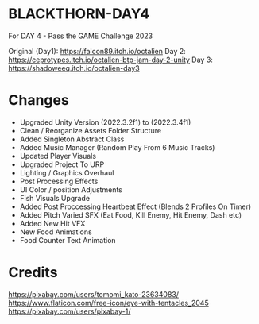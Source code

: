 # BLACKTHORN-DAY4
 For DAY 4 - Pass the GAME Challenge 2023

 Original (Day1): https://falcon89.itch.io/octalien
 Day 2: https://ceprotypes.itch.io/octalien-btp-jam-day-2-unity
 Day 3: https://shadoweeq.itch.io/octalien-day3


# Changes
 - Upgraded Unity Version (2022.3.2f1) to (2022.3.4f1)
 - Clean / Reorganize Assets Folder Structure
 - Added Singleton Abstract Class
 - Added Music Manager (Random Play From 6 Music Tracks)
 - Updated Player Visuals
 - Upgraded Project To URP
 - Lighting / Graphics Overhaul
 - Post Processing Effects
 - UI Color / position Adjustments 
 - Fish Visuals Upgrade
 - Added Post Proccessing Heartbeat Effect (Blends 2 Profiles On Timer)
 - Added Pitch Varied SFX (Eat Food, Kill Enemy, Hit Enemy, Dash etc)
 - Added New Hit VFX
 - New Food Animations
 - Food Counter Text Animation



# Credits
https://pixabay.com/users/tomomi_kato-23634083/
https://www.flaticon.com/free-icon/eye-with-tentacles_2045
https://pixabay.com/users/pixabay-1/